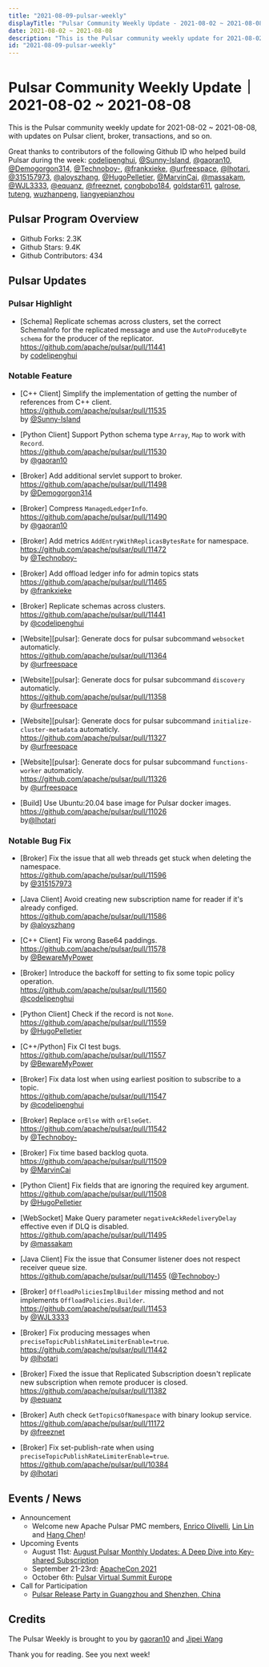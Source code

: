 ```yaml
---
title: "2021-08-09-pulsar-weekly"
displayTitle: "Pulsar Community Weekly Update - 2021-08-02 ~ 2021-08-08"
date: 2021-08-02 ~ 2021-08-08
description: "This is the Pulsar community weekly update for 2021-08-02 ~ 2021-08-08, with updates on Pulsar client, broker, transactions, and so on."
id: "2021-08-09-pulsar-weekly"
---
```


# Pulsar Community Weekly Update｜ 2021-08-02 ~ 2021-08-08

This is the Pulsar community weekly update for 2021-08-02 ~ 2021-08-08, with updates on Pulsar client, broker, transactions, and so on.

Great thanks to contributors of the following Github ID who helped build Pulsar during the week: [codelipenghui](https://github.com/codelipenghui), [@Sunny-Island](https://github.com/Sunny-Island), [@gaoran10](https://github.com/gaoran10), [@Demogorgon314](https://github.com/Demogorgon314), [@Technoboy-](https://github.com/Technoboy-), [@frankxieke](https://github.com/frankxieke), [@urfreespace](https://github.com/urfreespace), [@lhotari](https://github.com/lhotari), [@315157973](https://github.com/315157973), [@aloyszhang](https://github.com/aloyszhang), [@HugoPelletier](https://github.com/HugoPelletier), [@MarvinCai](https://github.com/MarvinCai), [@massakam](https://github.com/massakam), [@WJL3333](https://github.com/WJL3333), [@equanz](https://github.com/equanz), [@freeznet](https://github.com/freeznet), [congbobo184](https://github.com/congbobo184),  [goldstar611](https://github.com/goldstar611), [galrose](https://github.com/galrose),  [tuteng](https://github.com/tuteng), [wuzhanpeng](https://github.com/wuzhanpeng), [liangyepianzhou](https://github.com/liangyepianzhou)

## Pulsar Program Overview
- Github Forks: 2.3K
- Github Stars: 9.4K
- Github Contributors: 434

## Pulsar Updates

### Pulsar Highlight

- [Schema] Replicate schemas across clusters, set the correct SchemaInfo for the replicated message and use
the `AutoProduceByte schema` for the producer of the replicator. 
<br>https://github.com/apache/pulsar/pull/11441
<br>by [codelipenghui](https://github.com/codelipenghui)
    

### Notable Feature

- [C++ Client] Simplify the implementation of getting the number of references from C++ client.
<br>https://github.com/apache/pulsar/pull/11535
<br>by [@Sunny-Island](https://github.com/Sunny-Island)

- [Python Client] Support Python schema type `Array`, `Map` to work with `Record`.
<br>https://github.com/apache/pulsar/pull/11530 
<br>by [@gaoran10](https://github.com/gaoran10)

- [Broker] Add additional servlet support to broker.
<br>https://github.com/apache/pulsar/pull/11498 
<br>by [@Demogorgon314](https://github.com/Demogorgon314)

- [Broker] Compress `ManagedLedgerInfo`.
<br>https://github.com/apache/pulsar/pull/11490 
<br>by [@gaoran10](https://github.com/gaoran10)

- [Broker] Add metrics `AddEntryWithReplicasBytesRate` for namespace.
<br>https://github.com/apache/pulsar/pull/11472 
<br>by [@Technoboy-](https://github.com/Technoboy-)

- [Broker] Add offload ledger info for admin topics stats
<br>https://github.com/apache/pulsar/pull/11465 
<br>by [@frankxieke](https://github.com/frankxieke)

- [Broker] Replicate schemas across clusters.
<br>https://github.com/apache/pulsar/pull/11441 
<br>by [@codelipenghui](https://github.com/codelipenghui)

- [Website][pulsar]: Generate docs for pulsar subcommand `websocket` automaticly.
<br>https://github.com/apache/pulsar/pull/11364 
<br>by [@urfreespace](https://github.com/urfreespace)

- [Website][pulsar]: Generate docs for pulsar subcommand `discovery` automaticly.
<br>https://github.com/apache/pulsar/pull/11358 
<br>by [@urfreespace](https://github.com/urfreespace)

- [Website][pulsar]: Generate docs for pulsar subcommand `initialize-cluster-metadata` automaticly.
<br>https://github.com/apache/pulsar/pull/11327 
<br>by [@urfreespace](https://github.com/urfreespace)

- [Website][pulsar]: Generate docs for pulsar subcommand `functions-worker` automaticly.
<br>https://github.com/apache/pulsar/pull/11326 
<br>by [@urfreespace](https://github.com/urfreespace)

- [Build] Use Ubuntu:20.04 base image for Pulsar docker images.
<br>https://github.com/apache/pulsar/pull/11026 
<br>by[@lhotari](https://github.com/lhotari)

### Notable Bug Fix

- [Broker] Fix the issue that all web threads get stuck when deleting the namespace.
<br>https://github.com/apache/pulsar/pull/11596 
<br>by [@315157973](https://github.com/315157973)

- [Java Client] Avoid creating new subscription name for reader if it's already configed.
<br>https://github.com/apache/pulsar/pull/11586 
<br>by [@aloyszhang](https://github.com/aloyszhang)

- [C++ Client] Fix wrong Base64 paddings.
<br>https://github.com/apache/pulsar/pull/11578 
<br>by [@BewareMyPower](https://github.com/BewareMyPower)

- [Broker] Introduce the backoff for setting to fix some topic policy operation.
<br>https://github.com/apache/pulsar/pull/11560 
<br>[@codelipenghui](https://github.com/codelipenghui)

- [Python Client] Check if the record is not `None`.
<br>https://github.com/apache/pulsar/pull/11559 
<br>by [@HugoPelletier](https://github.com/HugoPelletier)

- [C++/Python] Fix CI test bugs.
<br>https://github.com/apache/pulsar/pull/11557 
<br>by [@BewareMyPower](https://github.com/BewareMyPower)

- [Broker] Fix data lost when using earliest position to subscribe to a topic.
<br>https://github.com/apache/pulsar/pull/11547 
<br>by [@codelipenghui](https://github.com/codelipenghui)

- [Broker] Replace `orElse` with `orElseGet`.
<br>https://github.com/apache/pulsar/pull/11542 
<br>by [@Technoboy-](https://github.com/Technoboy-)

- [Broker] Fix time based backlog quota.
<br>https://github.com/apache/pulsar/pull/11509
<br>by [@MarvinCai](https://github.com/MarvinCai)

- [Python Client] Fix fields that are ignoring the required key argument.
<br>https://github.com/apache/pulsar/pull/11508 
<br>by [@HugoPelletier](https://github.com/HugoPelletier)

- [WebSocket] Make Query parameter `negativeAckRedeliveryDelay` effective even if DLQ is disabled.
<br>https://github.com/apache/pulsar/pull/11495 
<br>by [@massakam](https://github.com/massakam)

- [Java Client] Fix the issue that Consumer listener does not respect receiver queue size.
<br>https://github.com/apache/pulsar/pull/11455 ([@Technoboy-](https://github.com/Technoboy-))

- [Broker] `OffloadPoliciesImplBuilder` missing method and not implements `OffloadPolicies.Builder`.
<br>https://github.com/apache/pulsar/pull/11453 
<br>by [@WJL3333](https://github.com/WJL3333)

- [Broker] Fix producing messages when `preciseTopicPublishRateLimiterEnable=true`.
<br>https://github.com/apache/pulsar/pull/11442 
<br>by [@lhotari](https://github.com/lhotari)

- [Broker] Fixed the issue that Replicated Subscription doesn't replicate new subscription when remote producer is closed.
<br>https://github.com/apache/pulsar/pull/11382 
<br>by [@equanz](https://github.com/equanz)

- [Broker] Auth check `GetTopicsOfNamespace` with binary lookup service.
<br>https://github.com/apache/pulsar/pull/11172 
<br>by [@freeznet](https://github.com/freeznet)

- [Broker] Fix set-publish-rate when using `preciseTopicPublishRateLimiterEnable=true`.
<br>https://github.com/apache/pulsar/pull/10384 
<br>by [@lhotari](https://github.com/lhotari)

## Events / News

- Announcement
    - Welcome new Apache Pulsar PMC members, [Enrico Olivelli](https://github.com/eolivelli), [Lin Lin](https://github.com/315157973) and [Hang Chen](https://github.com/hangc0276)!
- Upcoming Events
    - August 11st: [August Pulsar Monthly Updates: A Deep Dive into Key-shared Subscription](https://streamnative.zoom.us/webinar/register/WN_BqHC8IUSSCCNiTO0OSjkdQ)
    - September 21-23rd: [ApacheCon 2021](https://www.apachecon.com/acah2021/)
    - October 6th: [Pulsar Virtual Summit Europe](https://hopin.com/events/pulsar-summit-europe-2021)
- Call for Participation
    - [Pulsar Release Party in Guangzhou and Shenzhen, China](https://mp.weixin.qq.com/s/jacLGD1Vaaoe6bj2cD6lHQ)


## Credits
The Pulsar Weekly is brought to you by [gaoran10](https://github.com/gaoran10) and [Jipei Wang](https://github.com/JipeiWang)


Thank you for reading. See you next week!
